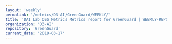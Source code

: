 ```yaml
---
layout: 'weekly'
permalink: '/metrics/D3-AI/GreenGuard/WEEKLY/'
title: 'DAI Lab OSS Metrics Metrics report for GreenGuard | WEEKLY-REPORT-2019-03-17'
organization: 'D3-AI'
repository: 'GreenGuard'
current_date: '2019-03-17'
---
```

